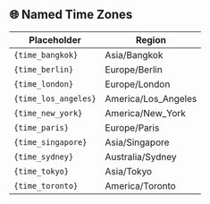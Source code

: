 ## 🌐 Named Time Zones

| Placeholder                | Region               |
|----------------------------|----------------------|
| `{time_bangkok}`           | Asia/Bangkok         |
| `{time_berlin}`            | Europe/Berlin        |
| `{time_london}`            | Europe/London        |
| `{time_los_angeles}`       | America/Los_Angeles  |
| `{time_new_york}`          | America/New_York     |
| `{time_paris}`             | Europe/Paris         |
| `{time_singapore}`         | Asia/Singapore       |
| `{time_sydney}`            | Australia/Sydney     |
| `{time_tokyo}`             | Asia/Tokyo           |
| `{time_toronto}`           | America/Toronto      |

